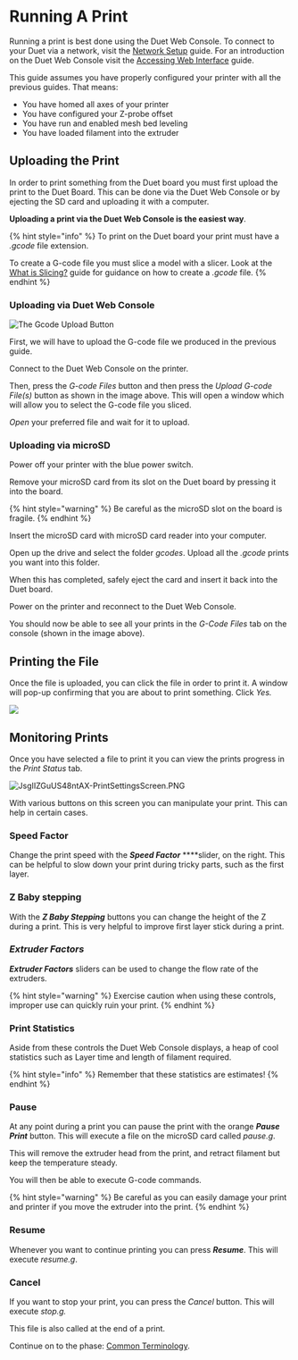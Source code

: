 # Running A Print

Running a print is best done using the Duet Web Console. To connect to your Duet via a network, visit the [Network Setup]() guide. For an introduction on the Duet Web Console visit the [Accessing Web Interface]() guide.

This guide assumes you have properly configured your printer with all the previous guides. That means:

* You have homed all axes of your printer
* You have configured your Z-probe offset
* You have run and enabled mesh bed leveling
* You have loaded filament into the extruder

## Uploading the Print

In order to print something from the Duet board you must first upload the print to the Duet Board. This can be done via the Duet Web Console or by ejecting the SD card and uploading it with a computer. 

**Uploading a print via the Duet Web Console is the easiest way**. 

{% hint style="info" %}
To print on the Duet board your print must have a _.gcode_ file extension. 

To create a G-code file you must slice a model with a slicer. Look at the [What is Slicing?](../advanced-setup-guides/what-is-slicing.md) guide for guidance on how to create a _.gcode_ file.
{% endhint %}

### **Uploading via Duet Web Console**

![The Gcode Upload Button](https://blobscdn.gitbook.com/v0/b/gitbook-28427.appspot.com/o/assets%2F-LH1ZPQUJrjMM5Ql5c--%2F-LHJKvRYSgPi9YCoq9TP%2F-LHJMO42BCgUjNoJGmEP%2Fuploadinggcodefiles.png?alt=media&token=41704a18-a635-42fe-942f-46ba13cc223e)

First, we will have to upload the G-code file we produced in the previous guide. 

Connect to the Duet Web Console on the printer. 

Then, press the _G-code Files_ button and then press the _Upload G-code File\(s\)_ button as shown in the image above. This will open a window which will allow you to select the G-code file you sliced. 

_Open_ your preferred file and wait for it to upload.

### **Uploading via microSD**

Power off your printer with the blue power switch.

Remove your microSD card from its slot on the Duet board by pressing it into the board. 

{% hint style="warning" %}
Be careful as the microSD slot on the board is fragile.
{% endhint %}

Insert the microSD card with microSD card reader into your computer.

Open up the drive and select the folder _gcodes_. Upload all the _.gcode_ prints you want into this folder.

When this has completed, safely eject the card and insert it back into the Duet board.

Power on the printer and reconnect to the Duet Web Console. 

You should now be able to see all your prints in the _G-Code Files_ tab on the console \(shown in the image above\).

## Printing the File

Once the file is uploaded, you can click the file in order to print it. A window will pop-up confirming that you are about to print something. Click _Yes._

![](https://blobscdn.gitbook.com/v0/b/gitbook-28427.appspot.com/o/assets%2F-LH1ZPQUJrjMM5Ql5c--%2F-LHJKvRYSgPi9YCoq9TP%2F-LHJOTh2YY8lAkMkWcyu%2Fprintingthegcodefile.png?alt=media&token=9489e4ca-ad7f-4cec-bd54-d8a214adc48c)

## Monitoring Prints

Once you have selected a file to print it you can view the prints progress in the _Print Status_ tab.

![JsgIIZGuUS48ntAX-PrintSettingsScreen.PNG](../.gitbook/assets/jsgiizguus48ntax-printsettingsscreen.PNG)

With various buttons on this screen you can manipulate your print. This can help in certain cases.

### Speed Factor

Change the print speed with the _**Speed Factor**_ ****slider, on the right. This can be helpful to slow down your print during tricky parts, such as the first layer. 

### Z Baby stepping

With the _**Z Baby Stepping**_ buttons you can change the height of the Z during a print. This is very helpful to improve first layer stick during a print. 

### _Extruder Factors_

_**Extruder Factors**_ sliders can be used to change the flow rate of the extruders. 

{% hint style="warning" %}
Exercise caution when using these controls, improper use can quickly ruin your print.
{% endhint %}

### Print Statistics

Aside from these controls the Duet Web Console displays, a heap of cool statistics such as Layer time and length of filament required. 

{% hint style="info" %}
Remember that these statistics are estimates!
{% endhint %}

### Pause

At any point during a print you can pause the print with the orange _**Pause Print**_ button. This will execute a file on the microSD card called _pause.g_. 

This will remove the extruder head from the print, and retract filament but keep the temperature steady. 

You will then be able to execute G-code commands. 

{% hint style="warning" %}
Be careful as you can easily damage your print and printer if you move the extruder into the print. 
{% endhint %}

### Resume

Whenever you want to continue printing you can press _**Resume**_. This will execute _resume.g_. 

### Cancel

If you want to stop your print, you can press the _Cancel_ button. This will execute _stop.g._

This file is also called at the end of a print.



Continue on to the phase: [Common Terminology](common-terminology.md).

